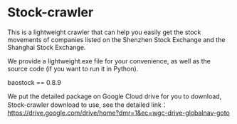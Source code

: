 # Stock-crawler
This is a lightweight crawler that can help you easily get the stock movements of companies listed on the Shenzhen Stock Exchange and the Shanghai Stock Exchange.

We provide a lightweight.exe file for your convenience, as well as the source code (if you want to run it in Python).

baostock == 0.8.9

We put the detailed package on Google Cloud drive for you to download, Stock-crawler download to use, see the detailed link：
https://drive.google.com/drive/home?dmr=1&ec=wgc-drive-globalnav-goto
